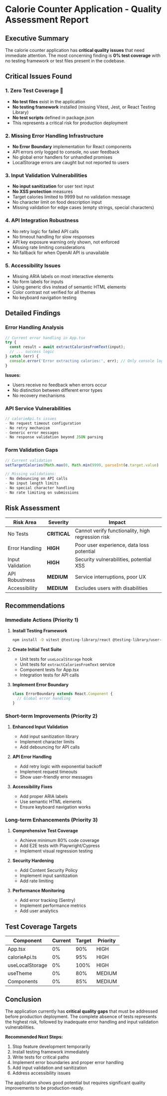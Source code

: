 # Calorie Counter Application - Quality Assessment Report

## Executive Summary

The calorie counter application has **critical quality issues** that need immediate attention. The most concerning finding is **0% test coverage** with no testing framework or test files present in the codebase.

## Critical Issues Found

### 1. **Zero Test Coverage** 🚨
- **No test files** exist in the application
- **No testing framework** installed (missing Vitest, Jest, or React Testing Library)
- **No test scripts** defined in package.json
- This represents a critical risk for production deployment

### 2. **Missing Error Handling Infrastructure**
- **No Error Boundary** implementation for React components
- API errors only logged to console, no user feedback
- No global error handlers for unhandled promises
- LocalStorage errors are caught but not reported to users

### 3. **Input Validation Vulnerabilities**
- **No input sanitization** for user text input
- **No XSS protection** measures
- Target calories limited to 9999 but no validation message
- No character limit on food description input
- Missing validation for edge cases (empty strings, special characters)

### 4. **API Integration Robustness**
- No retry logic for failed API calls
- No timeout handling for slow responses
- API key exposure warning only shown, not enforced
- Missing rate limiting considerations
- No fallback for when OpenAI API is unavailable

### 5. **Accessibility Issues**
- Missing ARIA labels on most interactive elements
- No form labels for inputs
- Using generic divs instead of semantic HTML elements
- Color contrast not verified for all themes
- No keyboard navigation testing

## Detailed Findings

### Error Handling Analysis

```typescript
// Current error handling in App.tsx
try {
  const result = await extractCaloriesFromText(input);
  // ... success logic
} catch (err) {
  console.error('Error extracting calories:', err); // Only console logging!
}
```

**Issues:**
- Users receive no feedback when errors occur
- No distinction between different error types
- No recovery mechanisms

### API Service Vulnerabilities

```typescript
// calorieApi.ts issues
- No request timeout configuration
- No retry mechanism
- Generic error messages
- No response validation beyond JSON parsing
```

### Form Validation Gaps

```typescript
// Current validation
setTargetCalories(Math.max(0, Math.min(9999, parseInt(e.target.value) || 0)))

// Missing validations:
- No debouncing on API calls
- No input length limits
- No special character handling
- No rate limiting on submissions
```

## Risk Assessment

| Risk Area | Severity | Impact |
|-----------|----------|---------|
| No Tests | **CRITICAL** | Cannot verify functionality, high regression risk |
| Error Handling | **HIGH** | Poor user experience, data loss potential |
| Input Validation | **HIGH** | Security vulnerabilities, potential XSS |
| API Robustness | **MEDIUM** | Service interruptions, poor UX |
| Accessibility | **MEDIUM** | Excludes users with disabilities |

## Recommendations

### Immediate Actions (Priority 1)
1. **Install Testing Framework**
   ```bash
   npm install -D vitest @testing-library/react @testing-library/user-event jsdom
   ```

2. **Create Initial Test Suite**
   - Unit tests for `useLocalStorage` hook
   - Unit tests for `extractCaloriesFromText` service
   - Component tests for App.tsx
   - Integration tests for API calls

3. **Implement Error Boundary**
   ```typescript
   class ErrorBoundary extends React.Component {
     // Global error handling
   }
   ```

### Short-term Improvements (Priority 2)
1. **Enhanced Input Validation**
   - Add input sanitization library
   - Implement character limits
   - Add debouncing for API calls

2. **API Error Handling**
   - Add retry logic with exponential backoff
   - Implement request timeouts
   - Show user-friendly error messages

3. **Accessibility Fixes**
   - Add proper ARIA labels
   - Use semantic HTML elements
   - Ensure keyboard navigation works

### Long-term Enhancements (Priority 3)
1. **Comprehensive Test Coverage**
   - Achieve minimum 80% code coverage
   - Add E2E tests with Playwright/Cypress
   - Implement visual regression testing

2. **Security Hardening**
   - Add Content Security Policy
   - Implement input sanitization
   - Add rate limiting

3. **Performance Monitoring**
   - Add error tracking (Sentry)
   - Implement performance metrics
   - Add user analytics

## Test Coverage Targets

| Component | Current | Target | Priority |
|-----------|---------|---------|----------|
| App.tsx | 0% | 90% | HIGH |
| calorieApi.ts | 0% | 95% | HIGH |
| useLocalStorage | 0% | 100% | HIGH |
| useTheme | 0% | 80% | MEDIUM |
| Components | 0% | 85% | MEDIUM |

## Conclusion

The application currently has **critical quality gaps** that must be addressed before production deployment. The complete absence of tests represents the highest risk, followed by inadequate error handling and input validation vulnerabilities.

**Recommended Next Steps:**
1. Stop feature development temporarily
2. Install testing framework immediately
3. Write tests for critical paths
4. Implement error boundaries and proper error handling
5. Add input validation and sanitization
6. Address accessibility issues

The application shows good potential but requires significant quality improvements to be production-ready.